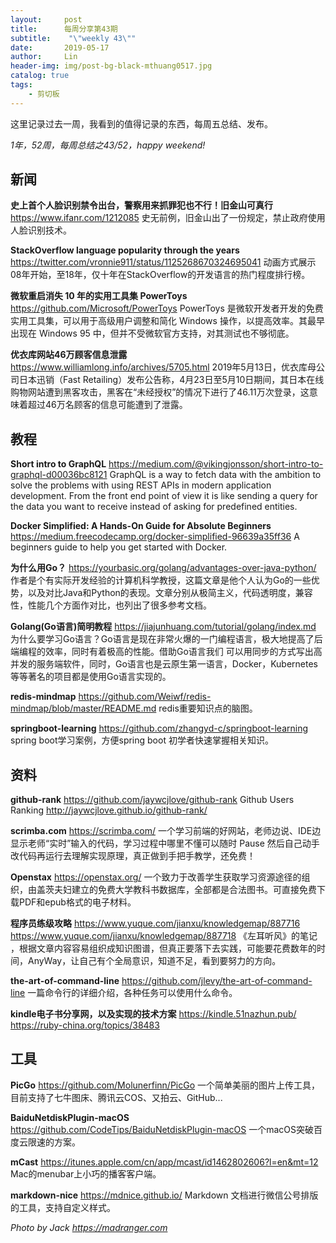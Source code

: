 ```yaml
---
layout:     post
title:      每周分享第43期
subtitle:    "\"weekly 43\""
date:       2019-05-17
author:     Lin
header-img: img/post-bg-black-mthuang0517.jpg
catalog: true
tags:
    - 剪切板
---
```


这里记录过去一周，我看到的值得记录的东西，每周五总结、发布。

*1年，52周，每周总结之43/52，happy weekend!*

## 新闻

**史上首个人脸识别禁令出台，警察用来抓罪犯也不行！旧金山可真行**
<https://www.ifanr.com/1212085>
史无前例，旧金山出了一份规定，禁止政府使用人脸识别技术。

**StackOverflow language popularity through the years**
<https://twitter.com/vronnie911/status/1125268670324695041>
动画方式展示08年开始，至18年，仅十年在StackOverflow的开发语言的热门程度排行榜。

**微软重启消失 10 年的实用工具集 PowerToys**
<https://github.com/Microsoft/PowerToys>
PowerToys 是微软开发者开发的免费实用工具集，可以用于高级用户调整和简化 Windows 操作，以提高效率。其最早出现在 Windows 95 中，但并不受微软官方支持，对其测试也不够彻底。

**优衣库网站46万顾客信息泄露**
<https://www.williamlong.info/archives/5705.html>
2019年5月13日，优衣库母公司日本迅销（Fast Retailing）发布公告称，4月23日至5月10日期间，其日本在线购物网站遭到黑客攻击，黑客在“未经授权”的情况下进行了46.11万次登录，这意味着超过46万名顾客的信息可能遭到了泄露。

## 教程

**Short intro to GraphQL**
<https://medium.com/@vikingjonsson/short-intro-to-graphql-d00036bc8121>
GraphQL is a way to fetch data with the ambition to solve the problems with using REST APIs in modern application development. From the front end point of view it is like sending a query for the data you want to receive instead of asking for predefined entities.

**Docker Simplified: A Hands-On Guide for Absolute Beginners**
<https://medium.freecodecamp.org/docker-simplified-96639a35ff36>
A beginners guide to help you get started with Docker.

**为什么用Go？**
<https://yourbasic.org/golang/advantages-over-java-python/>
作者是个有实际开发经验的计算机科学教授，这篇文章是他个人认为Go的一些优势，以及对比Java和Python的表现。文章分别从极简主义，代码透明度，兼容性，性能几个方面作对比，也列出了很多参考文档。

**Golang(Go语言)简明教程**
<https://jiajunhuang.com/tutorial/golang/index.md>
为什么要学习Go语言？Go语言是现在非常火爆的一门编程语言，极大地提高了后端编程的效率，同时有着极高的性能。借助Go语言我们 可以用同步的方式写出高并发的服务端软件，同时，Go语言也是云原生第一语言，Docker，Kubernetes等等著名的项目都是使用Go语言实现的。

**redis-mindmap**
<https://github.com/Weiwf/redis-mindmap/blob/master/README.md>
redis重要知识点的脑图。

**springboot-learning**
<https://github.com/zhangyd-c/springboot-learning>
spring boot学习案例，方便spring boot 初学者快速掌握相关知识。


## 资料

**github-rank**
<https://github.com/jaywcjlove/github-rank>
Github Users Ranking <http://jaywcjlove.github.io/github-rank/>

**scrimba.com**
<https://scrimba.com/>
一个学习前端的好网站，老师边说、IDE边显示老师“实时”输入的代码，学习过程中哪里不懂可以随时 Pause 然后自己动手改代码再运行去理解实现原理，真正做到手把手教学，还免费！

**Openstax**
<https://openstax.org/>
一个致力于改善学生获取学习资源途径的组织，由盖茨夫妇建立的免费大学教科书数据库，全部都是合法图书。可直接免费下载PDF和epub格式的电子材料。

**程序员练级攻略**
<https://www.yuque.com/jianxu/knowledgemap/887716>
<https://www.yuque.com/jianxu/knowledgemap/887718>
《左耳听风》的笔记 ，根据文章内容容易组织成知识图谱，但真正要落下去实践，可能要花费数年的时间，AnyWay，让自己有个全局意识，知道不足，看到要努力的方向。

**the-art-of-command-line**
<https://github.com/jlevy/the-art-of-command-line>
一篇命令行的详细介绍，各种任务可以使用什么命令。

**kindle电子书分享网，以及实现的技术方案**
<https://kindle.51nazhun.pub/>
<https://ruby-china.org/topics/38483>

## 工具

**PicGo**
<https://github.com/Molunerfinn/PicGo>
一个简单美丽的图片上传工具，目前支持了七牛图床、腾讯云COS、又拍云、GitHub...

**BaiduNetdiskPlugin-macOS**
<https://github.com/CodeTips/BaiduNetdiskPlugin-macOS>
一个macOS突破百度云限速的方案。

**mCast**
<https://itunes.apple.com/cn/app/mcast/id1462802606?l=en&mt=12>
Mac的menubar上小巧的播客客户端。

**markdown-nice**
<https://mdnice.github.io/>
Markdown 文档进行微信公号排版的工具，支持自定义样式。

*Photo by Jack <https://madranger.com>*
